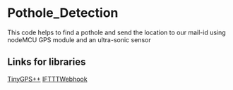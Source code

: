 # Pothole_Detection
This code helps to find a pothole and send the location to our mail-id using nodeMCU GPS module and an ultra-sonic sensor

## Links for libraries
[TinyGPS++](https://github.com/mikalhart/TinyGPSPlus.git)
[IFTTTWebhook](https://github.com/romkey/IFTTTWebhook.git)
